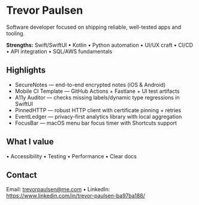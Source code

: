 
# Trevor Paulsen
Software developer focused on shipping reliable, well-tested apps and tooling.

**Strengths:** Swift/SwiftUI • Kotlin • Python automation • UI/UX craft • CI/CD • API integration • SQL/AWS fundamentals

## Highlights
- SecureNotes — end-to-end encrypted notes (iOS & Android)
- Mobile CI Template — GitHub Actions + Fastlane + UI test artifacts
- A11y Auditor — checks missing labels/dynamic type regressions in SwiftUI
- PinnedHTTP — robust HTTP client with certificate pinning + retries
- EventLedger — privacy-first analytics library with local aggregation
- FocusBar — macOS menu bar focus timer with Shortcuts support

## What I value
• Accessibility • Testing • Performance • Clear docs

## Contact
Email: trevorpaulsen@me.com • LinkedIn: https://www.linkedin.com/in/trevor-paulsen-ba97ba188/
